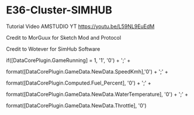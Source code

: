 # E36-Cluster-SIMHUB
Tutorial Video AMSTUDIO YT https://youtu.be/L59NL9EuEdM 

Credit to MorGuux for Sketch Mod and Protocol

Credit to Wotever for SimHub Software

if([DataCorePlugin.GameRunning] = 1, '1', '0') + ';' +

format([DataCorePlugin.GameData.NewData.SpeedKmh],'0') + ';' + 

format([DataCorePlugin.Computed.Fuel_Percent], '0') + ';' +

format([DataCorePlugin.GameData.NewData.WaterTemperature], '0') + ';' + 

format([DataCorePlugin.GameData.NewData.Throttle], '0')
